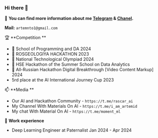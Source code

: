 ### Hi there 👋

:dart: **You can find more information about me [Telegram](https://t.me/ArtemGuivan) & [Chanel](https://t.me/i_am_artemid).**
  
**Mail:** `artemnto1@gmail.com`

🏆 **Competition **
* 🥇 School of Programming and DA 2024
* 🥇 ROSGEOLOGIYA HACKATHON 2023
* 🥈 National Technological Olympiad 2024
* 🥈 HSE Hackathon of the Summer School on Data Analytics
* 🥉 All-Russian Hackathon Digital Breakthrough [Video Content Markup] 2024 
* 5rd place at the AI International Journey Cup 2023

📫 **Media **
* Our AI and Hackathon Community - `https://t.me/rascar_ai`
* My Сhannel With Materials On AI - `https://t.me/i_am_artemid`
* My chat With Material On AI - `https://t.me/moment_ml`

🎱 **Work experience**
* Deep Learning Engineer at Paternalist Jan 2024 - Apr 2024

